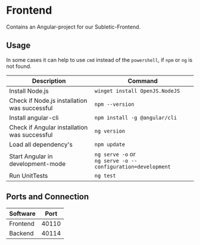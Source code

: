 # Frontend

Contains an Angular-project for our Subletic-Frontend.

## Usage

In some cases it can help to use `cmd` instead of the `powershell`, if `npm` or `ng` is not found.

| Description | Command |
|-------------|---------|
| Install Node.js | `winget install OpenJS.NodeJS` |
| Check if Node.js installation was successful | `npm --version` |
| Install angular-cli | `npm install -g @angular/cli` |
| Check if Angular installation was successful | `ng version` |
| Load all dependency's |`npm update` |
| Start Angular in development-mode | `ng serve -o` or <br> `ng serve -o --configuration=development` |
| Run UnitTests | `ng test` |

## Ports and Connection

| Software | Port  |
|----------|-------|
| Frontend | 40110 |
| Backend  | 40114 |